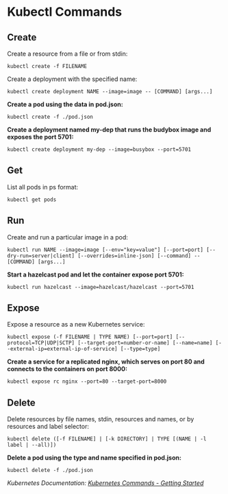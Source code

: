 # Kubectl Commands
## Create
Create a resource from a file or from stdin:

`kubectl create -f FILENAME`

Create a deployment with the specified name:

`kubectl create deployment NAME --image=image -- [COMMAND] [args...]`


**Create a pod using the data in pod.json:**

`kubectl create -f ./pod.json`

**Create a deployment named my-dep that runs the budybox image and exposes the port 5701:**


`kubectl create deployment my-dep --image=busybox --port=5701`

## Get
List all pods in ps format:

`kubectl get pods`

## Run
Create and run a particular image in a pod:

`kubectl run NAME --image=image [--env="key=value"] [--port=port] [--dry-run=server|client] [--overrides=inline-json] [--command] -- [COMMAND] [args...]`

**Start a hazelcast pod and let the container expose port 5701:**

`kubectl run hazelcast --image=hazelcast/hazelcast --port=5701`

## Expose
Expose a resource as a new Kubernetes service:

`kubectl expose (-f FILENAME | TYPE NAME) [--port=port] [--protocol=TCP|UDP|SCTP] [--target-port=number-or-name] [--name=name] [--external-ip=external-ip-of-service] [--type=type]`

**Create a service for a replicated nginx, which serves on port 80 and connects to the containers on port 8000:**

`kubectl expose rc nginx --port=80 --target-port=8000`

## Delete
Delete resources by file names, stdin, resources and names, or by resources and label selector:

`kubectl delete ([-f FILENAME] | [-k DIRECTORY] | TYPE [(NAME | -l label | --all)])`

**Delete a pod using the type and name specified in pod.json:**

`kubectl delete -f ./pod.json`

*Kubernetes Documentation: [Kubernetes Commands - Getting Started](https://kubernetes.io/docs/reference/generated/kubectl/kubectl-commands#create)*
